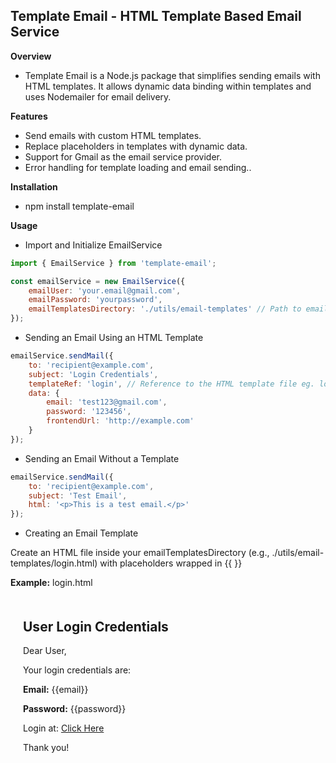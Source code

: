 ## Template Email - HTML Template Based Email Service

**Overview**
- Template Email is a Node.js package that simplifies sending emails with HTML templates. It allows dynamic data binding within templates and uses Nodemailer for email delivery.

**Features**
- Send emails with custom HTML templates.
- Replace placeholders in templates with dynamic data.
- Support for Gmail as the email service provider.
- Error handling for template loading and email sending..

**Installation**
- npm install template-email

**Usage**

- Import and Initialize EmailService
```javascript
import { EmailService } from 'template-email';

const emailService = new EmailService({
    emailUser: 'your.email@gmail.com',
    emailPassword: 'yourpassword',
    emailTemplatesDirectory: './utils/email-templates' // Path to email templates
});
```
- Sending an Email Using an HTML Template
```javascript
emailService.sendMail({
    to: 'recipient@example.com',
    subject: 'Login Credentials',
    templateRef: 'login', // Reference to the HTML template file eg. login.html
    data: {
        email: 'test123@gmail.com',
        password: '123456',
        frontendUrl: 'http://example.com'
    }
});
```
- Sending an Email Without a Template
```javascript
emailService.sendMail({
    to: 'recipient@example.com',
    subject: 'Test Email',
    html: '<p>This is a test email.</p>'
});
```

- Creating an Email Template
<p>Create an HTML file inside your emailTemplatesDirectory (e.g., ./utils/email-templates/login.html) with placeholders wrapped in {{ }}</p>
<strong>Example:</strong> login.html

<!DOCTYPE html>
<html lang="en">
<head>
    <meta charset="UTF-8">
    <meta name="viewport" content="width=device-width, initial-scale=1.0">
    <title>Login Credentials</title>
</head>
<body>
    <div style="max-width: 600px; margin: 0 auto; padding: 20px;">
        <h2>User Login Credentials</h2>
        <p>Dear User,</p>
        <p>Your login credentials are:</p>
        <p><strong>Email:</strong> {{email}}</p>
        <p><strong>Password:</strong> {{password}}</p>
        <p>Login at: <a href="{{frontendUrl}}">Click Here</a></p>
        <p>Thank you!</p>
    </div>
</body>
</html>
